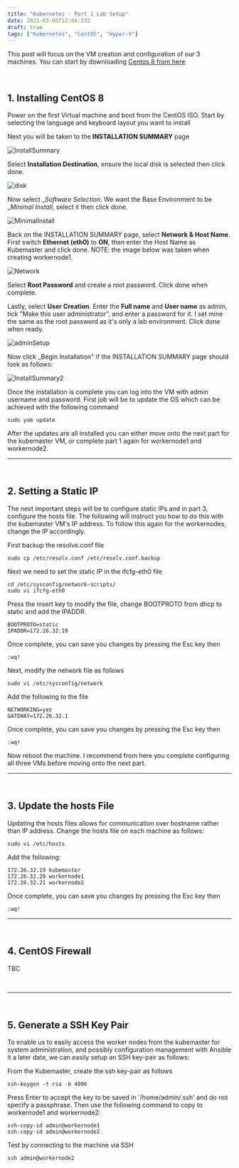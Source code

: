 ```yaml
---
title: "Kubernetes - Part 1 Lab Setup"
date: 2021-03-05T12:04:23Z
draft: true
tags: ["Kubernetes", "CentOS", "Hyper-V"]
---
```


This post will focus on the VM creation and configuration of our 3 machines. You can start by downloading [Centos 8 from here](https://www.centos.org/download/)

<br>

## 1. Installing CentOS 8

Power on the first Virtual machine and boot from the CentOS ISO. Start by selecting the language and keyboard layout you want to install

Next you will be taken to the __INSTALLATION SUMMARY__ page

![InstallSummary](images/InstallSummary.jpg)

Select __Installation Destination__, ensure the local disk is selected then click done.

![disk](images/disk.jpg)

Now select __Software Selection_. We want the Base Environment to be __Minimal Install_, select it then click done.

![MinimalInstall](images/MinimalInstall.jpg)

Back on the INSTALLATION SUMMARY page, select __Network & Host Name__. First switch __Ethernet (eth0)__ to __ON__, then enter the Host Name as Kubemaster and click done. NOTE: the image below was taken when creating workernode1.

![Network](images/NetworkSetupGUI.jpg)

Select __Root Password__ and create a root password. Click done when complete.

Lastly, select __User Creation__. Enter the __Full name__ and __User name__ as admin, tick "Make this user administrator", and enter a password for it. I set mine the same as the root password as it's only a lab environment. Click done when ready.

![adminSetup](images/adminSetup.jpg)

Now click _Begin Installation" if the INSTALLATION SUMMARY page should look as follows:

![InstallSummary2](images/InstallSummary2.jpg)

Once the installation is complete you can log into the VM with admin username and password. First job will be to update the OS which can be achieved with the following command

```terminal
sudo yum update
```

After the updates are all installed you can either move onto the next part for the kubemaster VM, or complete part 1 again for workernode1 and workernode2.

---

<br>

## 2. Setting a Static IP

The next important steps will be to configure static IPs and in part 3, configure the hosts file. The following will instruct you how to do this with the kubemaster VM's IP address. To follow this again for the workernodes, change the IP accordingly.

First backup the resolve.conf file

```terminal
sudo cp /etc/resolv.conf /etc/resolv.conf.backup
```

Next we need to set the static IP in the ifcfg-eth0 file

```terminal
cd /etc/sysconfig/network-scripts/
sudo vi ifcfg-eth0
```

Press the insert key to modify the file, change BOOTPROTO from dhcp to static and add the IPADDR.

```terminal
BOOTPROTO=static
IPADDR=172.26.32.19
```

Once complete, you can save you changes by pressing the Esc key then

```terminal
:wq!
```

Next, modify the network file as follows

```terminal
sudo vi /etc/sysconfig/network
```

Add the following to the file

```terminal
NETWORKING=yes
GATEWAY=172.26.32.1
```

Once complete, you can save you changes by pressing the Esc key then

```terminal
:wq!
```

Now reboot the machine. I recommend from here you complete configuring all three VMs before moving onto the next part.

---

<br>

## 3. Update the hosts File

Updating the hosts files allows for communication over hostname rather than IP address. Change the hosts file on each machine as follows:

```terminal
sudo vi /etc/hosts
```

Add the following:

```terminal
172.26.32.19 kubemaster
172.26.32.20 workernode1
172.26.32.21 workernode2
```

Once complete, you can save you changes by pressing the Esc key then

```terminal
:wq!
```

---

<br>

## 4. CentOS Firewall

TBC

<br>

---

<br>

## 5. Generate a SSH Key Pair

To enable us to easily access the worker nodes from the kubemaster for system administration, and possibly configuration management with Ansible it a later date, we can easily setup an SSH key-pair as follows:

From the Kubemaster, create the ssh key-pair as follows

```terminal
ssh-keygen -t rsa -b 4096
```

Press Enter to accept the key to be saved in '/home/admin/.ssh' and do not specify a passphrase. Then use the following command to copy to workernode1 and workernode2:

```termial
ssh-copy-id admin@workernode1
ssh-copy-id admin@workernode2
```

Test by connecting to the machine via SSH

```terminal
ssh admin@workernode2
```
